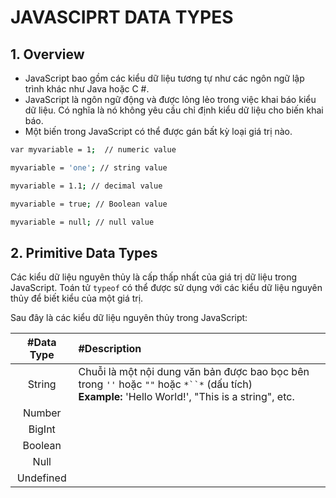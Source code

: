 # JAVASCIPRT DATA TYPES

## 1. Overview
- JavaScript bao gồm các kiểu dữ liệu tương tự như các ngôn ngữ lập trình khác như Java hoặc C #.
- JavaScript là ngôn ngữ động và được lỏng lẻo trong việc khai báo kiểu dữ liệu. Có nghĩa là nó không yêu cầu chỉ định kiểu dữ liệu cho biến khai báo.
- Một biến trong JavaScript có thể được gán bất kỳ loại giá trị nào.

```bash
var myvariable = 1;  // numeric value

myvariable = 'one'; // string value

myvariable = 1.1; // decimal value

myvariable = true; // Boolean value

myvariable = null; // null value
```

## 2. Primitive Data Types
Các kiểu dữ liệu nguyên thủy là cấp thấp nhất của giá trị dữ liệu trong JavaScript.
Toán tử `typeof` có thể được sử dụng với các kiểu dữ liệu nguyên thủy để biết kiểu của một giá trị.

Sau đây là các kiểu dữ liệu nguyên thủy trong JavaScript:

| #Data Type | #Description                                             |
| :--------: | :------------------------------------------------------- |
| String     |Chuỗi là một nội dung văn bản được bao bọc bên trong `''` hoặc `""` hoặc `*``*` (dấu tích) <br />**Example:** 'Hello World!', "This is a string", etc.|
| Number     |
| BigInt     |
| Boolean    |
| Null       |
| Undefined  |
